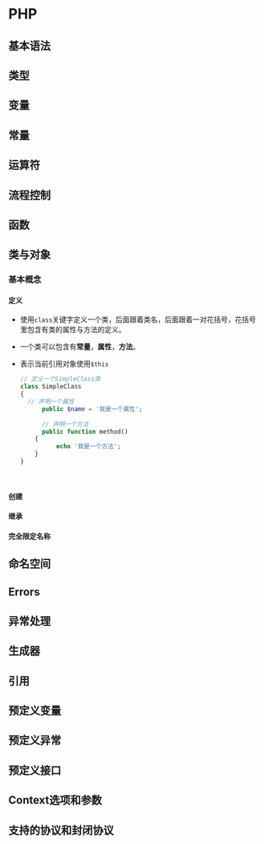 # PHP

## 基本语法

## 类型

## 变量

## 常量

## 运算符

## 流程控制

## 函数

## 类与对象

### 基本概念

#### 定义

* 使用`class`关键字定义一个类，后面跟着类名，后面跟着一对花括号，花括号里包含有类的属性与方法的定义。

* 一个类可以包含有**常量**，**属性**，**方法**。

* 表示当前引用对象使用`$this`

  ```php
  // 定义一个SimpleClass类
  class SimpleClass
  {
  	// 声明一个属性
    	public $name = '我是一个属性';
    
    	// 声明一个方法
    	public function method()
      {
        	echo '我是一个方法';
      }
  }
  ```

  ​

#### 创建

#### 继承

#### 完全限定名称

## 命名空间

## Errors

## 异常处理

## 生成器

## 引用

## 预定义变量

## 预定义异常

## 预定义接口

## Context选项和参数

## 支持的协议和封闭协议

